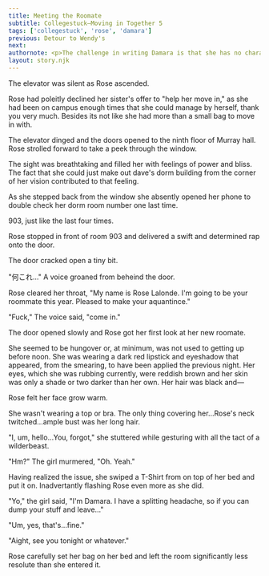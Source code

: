 ```yaml
---
title: Meeting the Roomate
subtitle: Collegestuck—Moving in Together 5
tags: ['collegestuck', 'rose', 'damara']
previous: Detour to Wendy's
next:
authornote: <p>The challenge in writing Damara is that she has no characterization besides being mean, horny, and japanese. So no matter what you do you're prone to writing her out of character.</p><p>The solution&mdash;like all of the other times I realize I'm writing out of character&mdash;is to not care about it too much and try to make sure that the characters are at least acting in character <em>internally</em>.</p><p>So that's the reason why [insert character here] doesn't behave exactly like their original self in Homestuck.</p><p>Besides, I just have to stay closer to their characterization than the epilougues and I come out ahead. :P</p>
layout: story.njk
---
```

The elevator was silent as Rose ascended.

Rose had poleitly declined her sister's offer to "help her move in," as she had been on campus enough times that she could manage by herself, thank you very much. Besides its not like she had more than a small bag to move in with.

The elevator dinged and the doors opened to the ninth floor of Murray hall. Rose strolled forward to take a peek through the window.

The sight was breathtaking and filled her with feelings of power and bliss. The fact that she could just make out dave's dorm building from the corner of her vision contributed to that feeling.

As she stepped back from the window she absently opened her phone to double check her dorm room number one last time.

903, just like the last four times.

Rose stopped in front of room 903 and delivered a swift and determined rap onto the door.

The door cracked open a tiny bit.

"何これ…" A voice groaned from beheind the door.

Rose cleared her throat, "My name is Rose Lalonde. I'm going to be your roommate this year. Pleased to make your aquantince."

"Fuck," The voice said, "come in."

The door opened slowly and Rose got her first look at her new roomate.

She seemed to be hungover or, at minimum, was not used to getting up before noon. She was wearing a dark red lipstick and eyeshadow that appeared, from the smearing, to have been applied the previous night. Her eyes, which she was rubbing currently, were reddish brown and her skin was only a shade or two darker than her own. Her hair was black and&#x2014;

Rose felt her face grow warm.

She wasn't wearing a top or bra. The only thing covering her&#x2026;Rose's neck twitched&#x2026;ample bust was her long hair.

"I, um, hello&#x2026;You, forgot," she stuttered while gesturing with all the tact of a wilderbeast.

"Hm?" The girl murmered, "Oh. Yeah."

Having realized the issue, she swiped a T-Shirt from on top of her bed and put it on. Inadvertantly flashing Rose even more as she did.

"Yo," the girl said, "I'm Damara. I have a splitting headache, so if you can dump your stuff and leave&#x2026;"

"Um, yes, that's&#x2026;fine."

"Aight, see you tonight or whatever."

Rose carefully set her bag on her bed and left the room significantly less resolute than she entered it.

